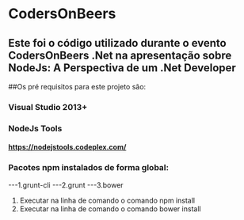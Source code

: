 # CodersOnBeers

## Este foi o código utilizado durante o evento CodersOnBeers .Net na apresentação sobre NodeJs: A Perspectiva de um .Net Developer

##Os pré requisitos para este projeto são:
### Visual Studio 2013+
### NodeJs Tools
#### https://nodejstools.codeplex.com/
### Pacotes npm instalados de forma global:
---1.grunt-cli
---2.grunt
---3.bower

1. Executar na linha de comando o comando npm install
2. Executar na linha de comando o comando bower install